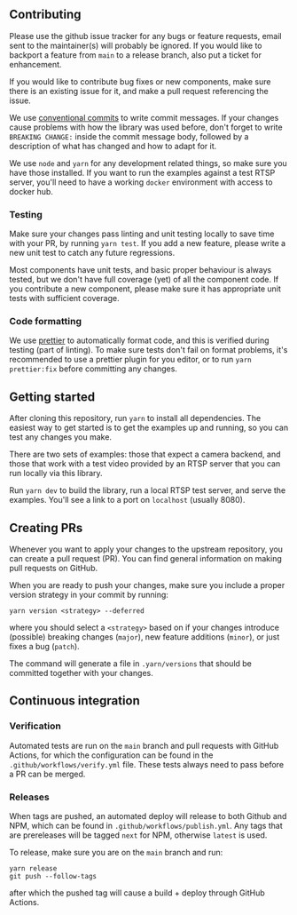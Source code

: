 ## Contributing

Please use the github issue tracker for any bugs or feature requests,
email sent to the maintainer(s) will probably be ignored.
If you would like to backport a feature from `main` to a release
branch, also put a ticket for enhancement.

If you would like to contribute bug fixes or new components,
make sure there is an existing issue for it, and make a pull
request referencing the issue.

We use [conventional commits](https://www.conventionalcommits.org) to write commit messages.
If your changes cause problems with how the library was used before,
don't forget to write `BREAKING CHANGE:` inside the commit message body,
followed by a description of what has changed and how to adapt for it.

We use `node` and `yarn` for any development related things, so make sure you
have those installed. If you want to run the examples against a test RTSP server,
you'll need to have a working `docker` environment with access to docker hub.

### Testing

Make sure your changes pass linting and unit testing locally to save time with your PR,
by running `yarn test`.
If you add a new feature, please write a new unit test to catch any future regressions.

Most components have unit tests, and basic proper behaviour is always
tested, but we don't have full coverage (yet) of all the component code.
If you contribute a new component, please make sure it has appropriate
unit tests with sufficient coverage.

### Code formatting

We use [prettier](https://prettier.io/) to automatically format code, and this is verified
during testing (part of linting).
To make sure tests don't fail on format problems, it's recommended to use a prettier plugin
for you editor, or to run `yarn prettier:fix` before committing any changes.

## Getting started

After cloning this repository, run `yarn` to install all dependencies.
The easiest way to get started is to get the examples up and running,
so you can test any changes you make.

There are two sets of examples: those that expect a camera backend,
and those that work with a test video provided by an RTSP server that
you can run locally via this library.

Run `yarn dev` to build the library, run a local RTSP test server, and serve
the examples. You'll see a link to a port on `localhost` (usually 8080).

## Creating PRs

Whenever you want to apply your changes to the upstream repository,
you can create a pull request (PR). You can find general information
on making pull requests on GitHub.

When you are ready to push your changes,
make sure you include a proper version strategy in your commit by running:

```
yarn version <strategy> --deferred
```

where you should select a `<strategy>` based on if your changes introduce
(possible) breaking changes (`major`), new feature additions (`minor`),
or just fixes a bug (`patch`).

The command will generate a file in `.yarn/versions` that should be committed
together with your changes.

## Continuous integration

### Verification

Automated tests are run on the `main` branch and pull requests with GitHub Actions,
for which the configuration can be found in the `.github/workflows/verify.yml` file.
These tests always need to pass before a PR can be merged.

### Releases

When tags are pushed, an automated deploy will release to both Github and NPM, which
can be found in `.github/workflows/publish.yml`.
Any tags that are prereleases will be tagged `next` for NPM, otherwise `latest` is used.

To release, make sure you are on the `main` branch and run:

```
yarn release
git push --follow-tags
```

after which the pushed tag will cause a build + deploy through GitHub Actions.
